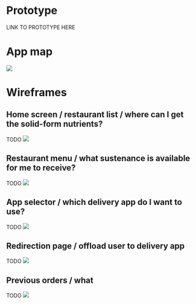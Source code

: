 # Prototype

LINK TO PROTOTYPE HERE

# App map

![](https://github.com/software-students-fall2021/user-experience-design-xinhua-coherent-compfood/blob/main/ux-design/compfood_appmapuh.png)

# Wireframes

## Home screen / restaurant list / where can I get the solid-form nutrients?

TODO
![](https://github.com/software-students-fall2021/user-experience-design-xinhua-coherent-compfood/blob/main/ux-design/wireframe_1.png)

## Restaurant menu / what sustenance is available for me to receive?

TODO
![](https://github.com/software-students-fall2021/user-experience-design-xinhua-coherent-compfood/blob/main/ux-design/wireframe_2b.png)

## App selector / which delivery app do I want to use?

TODO
![](https://github.com/software-students-fall2021/user-experience-design-xinhua-coherent-compfood/blob/main/ux-design/wireframe_3.png)

## Redirection page / offload user to delivery app

TODO
![](https://github.com/software-students-fall2021/user-experience-design-xinhua-coherent-compfood/blob/main/ux-design/wireframe_4.png)

## Previous orders / what 

TODO
![](https://github.com/software-students-fall2021/user-experience-design-xinhua-coherent-compfood/blob/main/ux-design/wireframe_5.png)
